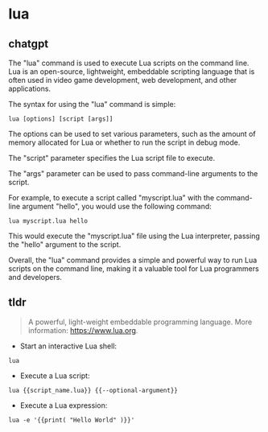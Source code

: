 # lua 
## chatgpt 
The "lua" command is used to execute Lua scripts on the command line. Lua is an open-source, lightweight, embeddable scripting language that is often used in video game development, web development, and other applications.

The syntax for using the "lua" command is simple:

```
lua [options] [script [args]]
```

The options can be used to set various parameters, such as the amount of memory allocated for Lua or whether to run the script in debug mode.

The "script" parameter specifies the Lua script file to execute.

The "args" parameter can be used to pass command-line arguments to the script.

For example, to execute a script called "myscript.lua" with the command-line argument "hello", you would use the following command:

```
lua myscript.lua hello
```

This would execute the "myscript.lua" file using the Lua interpreter, passing the "hello" argument to the script.

Overall, the "lua" command provides a simple and powerful way to run Lua scripts on the command line, making it a valuable tool for Lua programmers and developers. 

## tldr 
 
> A powerful, light-weight embeddable programming language.
> More information: <https://www.lua.org>.

- Start an interactive Lua shell:

`lua`

- Execute a Lua script:

`lua {{script_name.lua}} {{--optional-argument}}`

- Execute a Lua expression:

`lua -e '{{print( "Hello World" )}}'`
